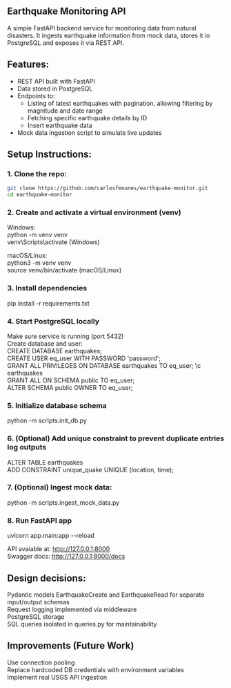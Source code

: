 ## Earthquake Monitoring API

A simple FastAPI backend service for monitoring data from natural disasters. It ingests earthquake information from mock data, stores it in PostgreSQL and exposes it via REST API.

## Features:
- REST API built with FastAPI
- Data stored in PostgreSQL
- Endpoints to:
  - Listing of latest earthquakes with pagination, allowing filtering by magnitude and date range
  - Fetching specific earthquake details by ID
  - Insert earthquake data
- Mock data ingestion script to simulate live updates

## Setup Instructions:
### 1. Clone the repo:
```bash
git clone https://github.com/carlosfmnunes/earthquake-monitor.git
cd earthquake-monitor
```

### 2. Create and activate a virtual environment (venv)
Windows:  
python -m venv venv  
venv\Scripts\activate (Windows)

macOS/Linux:  
python3 -m venv venv  
source venv/bin/activate (macOS/Linux)

### 3. Install dependencies
pip install -r requirements.txt

### 4. Start PostgreSQL locally
Make sure service is running (port 5432)  
Create database and user:  
CREATE DATABASE earthquakes;  
CREATE USER eq_user WITH PASSWORD 'password';  
GRANT ALL PRIVILEGES ON DATABASE earthquakes TO eq_user;
\c earthquakes  
GRANT ALL ON SCHEMA public TO eq_user;  
ALTER SCHEMA public OWNER TO eq_user;

### 5. Initialize database schema
python -m scripts.init_db.py

### 6. (Optional) Add unique constraint to prevent duplicate entries log outputs
ALTER TABLE earthquakes  
ADD CONSTRAINT unique_quake UNIQUE (location, time);

### 7. (Optional) Ingest mock data:
python -m scripts.ingest_mock_data.py

### 8. Run FastAPI app
uvicorn app.main:app --reload

API avaiable at: http://127.0.0.1:8000  
Swagger docs: http://127.0.0.1:8000/docs

## Design decisions:
Pydantic models EarthquakeCreate and EarthquakeRead for separate input/output schemas  
Request logging implemented via middleware  
PostgreSQL storage  
SQL queries isolated in queries.py for maintainability  

## Improvements (Future Work)
Use connection pooling  
Replace hardcoded DB credentials with environment variables  
Implement real USGS API ingestion  
